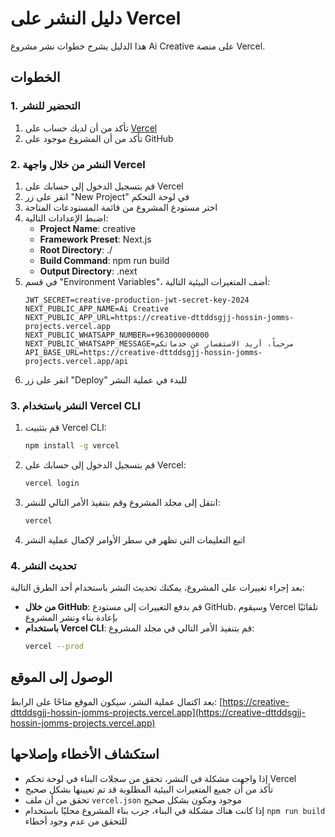 # دليل النشر على Vercel

هذا الدليل يشرح خطوات نشر مشروع Ai Creative على منصة Vercel.

## الخطوات

### 1. التحضير للنشر

1. تأكد من أن لديك حساب على [Vercel](https://vercel.com)
2. تأكد من أن المشروع موجود على GitHub

### 2. النشر من خلال واجهة Vercel

1. قم بتسجيل الدخول إلى حسابك على Vercel
2. انقر على زر "New Project" في لوحة التحكم
3. اختر مستودع المشروع من قائمة المستودعات المتاحة
4. اضبط الإعدادات التالية:
   - **Project Name**: creative
   - **Framework Preset**: Next.js
   - **Root Directory**: ./
   - **Build Command**: npm run build
   - **Output Directory**: .next
5. في قسم "Environment Variables"، أضف المتغيرات البيئية التالية:
   ```
   JWT_SECRET=creative-production-jwt-secret-key-2024
   NEXT_PUBLIC_APP_NAME=Ai Creative
   NEXT_PUBLIC_APP_URL=https://creative-dttddsgjj-hossin-jomms-projects.vercel.app
   NEXT_PUBLIC_WHATSAPP_NUMBER=+963000000000
   NEXT_PUBLIC_WHATSAPP_MESSAGE=مرحباً، أريد الاستفسار عن خدماتكم
   API_BASE_URL=https://creative-dttddsgjj-hossin-jomms-projects.vercel.app/api
   ```
6. انقر على زر "Deploy" للبدء في عملية النشر

### 3. النشر باستخدام Vercel CLI

1. قم بتثبيت Vercel CLI:
   ```bash
   npm install -g vercel
   ```

2. قم بتسجيل الدخول إلى حسابك على Vercel:
   ```bash
   vercel login
   ```

3. انتقل إلى مجلد المشروع وقم بتنفيذ الأمر التالي للنشر:
   ```bash
   vercel
   ```

4. اتبع التعليمات التي تظهر في سطر الأوامر لإكمال عملية النشر

### 4. تحديث النشر

بعد إجراء تغييرات على المشروع، يمكنك تحديث النشر باستخدام أحد الطرق التالية:

- **من خلال GitHub**: قم بدفع التغييرات إلى مستودع GitHub، وسيقوم Vercel تلقائيًا بإعادة بناء ونشر المشروع
- **باستخدام Vercel CLI**: قم بتنفيذ الأمر التالي في مجلد المشروع:
  ```bash
  vercel --prod
  ```

## الوصول إلى الموقع

بعد اكتمال عملية النشر، سيكون الموقع متاحًا على الرابط:
[https://creative-dttddsgjj-hossin-jomms-projects.vercel.app](https://creative-dttddsgjj-hossin-jomms-projects.vercel.app)

## استكشاف الأخطاء وإصلاحها

- إذا واجهت مشكلة في النشر، تحقق من سجلات البناء في لوحة تحكم Vercel
- تأكد من أن جميع المتغيرات البيئية المطلوبة قد تم تعيينها بشكل صحيح
- تحقق من أن ملف `vercel.json` موجود ومكون بشكل صحيح
- إذا كانت هناك مشكلة في البناء، جرب بناء المشروع محليًا باستخدام `npm run build` للتحقق من عدم وجود أخطاء